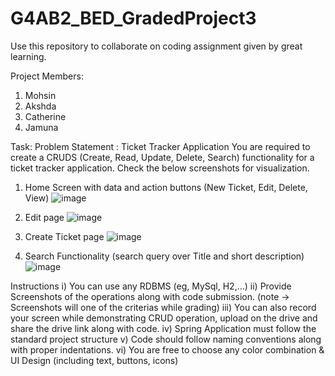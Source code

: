 # G4AB2_BED_GradedProject3
Use this repository to collaborate on coding assignment given by great learning.

Project Members:
1. Mohsin
2. Akshda
3. Catherine
4. Jamuna

Task:
Problem Statement : Ticket Tracker Application
You are required to create a CRUDS (Create, Read, Update, Delete, Search) functionality for a ticket tracker
application.
Check the below screenshots for visualization.
1) Home Screen with data and action buttons (New Ticket, Edit, Delete, View)
![image](https://user-images.githubusercontent.com/6183766/212608204-57161a13-6c4d-4ad8-b489-83a1a0940a4a.png)

2) Edit page
![image](https://user-images.githubusercontent.com/6183766/212608233-2b528ffa-8a6b-4bd6-bba3-cc2a2c0bd8a6.png)

3) Create Ticket page
![image](https://user-images.githubusercontent.com/6183766/212608256-25a50275-ceb0-4f39-82fa-a9cfc8840f13.png)

4) Search Functionality (search query over Title and short description)
![image](https://user-images.githubusercontent.com/6183766/212608284-6d2a5514-3fc0-4f29-8450-1c774656d479.png)


Instructions
i) You can use any RDBMS (eg, MySql, H2,...)
ii) Provide Screenshots of the operations along with code submission. (note → Screenshots will
one of the criterias while grading)
iii) You can also record your screen while demonstrating CRUD operation, upload on the drive
and share the drive link along with code.
iv) Spring Application must follow the standard project structure
v) Code should follow naming conventions along with proper indentations.
vi) You are free to choose any color combination & UI Design (including text, buttons, icons)
